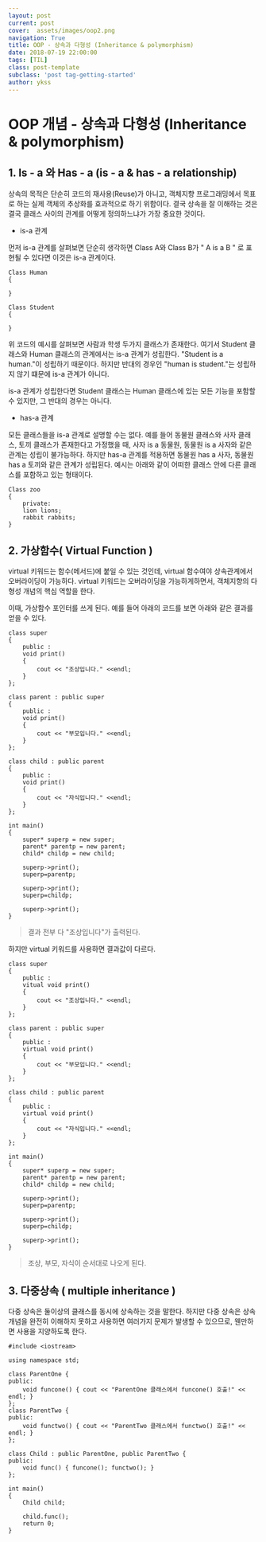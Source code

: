 ```yaml
---
layout: post
current: post
cover:  assets/images/oop2.png
navigation: True
title: OOP - 상속과 다형성 (Inheritance & polymorphism)
date: 2018-07-19 22:00:00
tags: [TIL]
class: post-template
subclass: 'post tag-getting-started'
author: ykss
---
```

   
# OOP 개념 - 상속과 다형성 (Inheritance & polymorphism)
 

## 1. Is - a 와 Has - a (is - a & has - a relationship)
상속의 목적은 단순히 코드의 재사용(Reuse)가 아니고, 객체지향 프로그래밍에서 목표로 하는 실제 객체의 추상화를 효과적으로 하기 위함이다.
결국 상속을 잘 이해하는 것은 결국 클래스 사이의 관계를 어떻게 정의하느냐가 가장 중요한 것이다. 

* is-a 관계

먼저 is-a 관계를 살펴보면 단순히 생각하면 Class A와 Class B가 " A is a B " 로 표현될 수 있다면 이것은 is-a 관계이다. 

```
Class Human 
{

}

Class Student 
{

}
```

위 코드의 예시를 살펴보면 사람과 학생 두가지 클래스가 존재한다. 여기서 Student 클래스와 Human 클래스의 관계에서는 is-a 관계가 성립한다.
"Student is a human."이 성립하기 때문이다. 하지만 반대의 경우인 "human is student."는 성립하지 않기 떄문에 is-a 관계가 아니다.

is-a 관계가 성립한다면 Student 클래스는 Human 클래스에 있는 모든 기능을 포함할 수 있지만, 그 반대의 경우는 아니다.

* has-a 관계

모든 클래스들을 is-a 관계로 설명할 수는 없다. 예를 들어 동물원 클래스와 사자 클래스, 토끼 클래스가 존재한다고 가정했을 때, 사자 is a 동물원, 동물원 is a 사자와 같은 관계는 성립이 불가능하다. 하지만 has-a 관계를 적용하면 동물원 has a 사자, 동물원 has a 토끼와 같은 관계가 성립된다. 예시는 아래와 같이 어떠한 클래스 안에 다른 클래스를 포함하고 있는 형태이다.

```
Class zoo
{
    private: 
    lion lions;
    rabbit rabbits;
}
```


## 2. 가상함수( Virtual Function )

virtual 키워드는 함수(메서드)에 붙일 수 있는 것인데, virtual 함수여야 상속관계에서 오버라이딩이 가능하다. virtual 키워드는 오버라이딩을 가능하게하면서, 객체지향의 다형성 개념의 핵심 역할을 한다. 

이때, 가상함수 포인터를 쓰게 된다.
예를 들어 아래의 코드를 보면 아래와 같은 결과를 얻을 수 있다.
```
class super
{
    public :
    void print()
    {
        cout << "조상입니다." <<endl;
    }
};

class parent : public super
{
    public :
    void print()
    {
        cout << "부모입니다." <<endl;
    }
};

class child : public parent
{
    public :
    void print()
    {
        cout << "자식입니다." <<endl;
    }
};

int main() 
{
    super* superp = new super;
    parent* parentp = new parent;
    child* childp = new child;

    superp->print();
    superp=parentp;

    superp->print();
    superp=childp;

    superp->print();
}
```
> 결과 전부 다 "조상입니다"가 출력된다. 

하지만 virtual 키워드를 사용하면 결과값이 다르다.

```
class super
{
    public :
    vitual void print()
    {
        cout << "조상입니다." <<endl;
    }
};

class parent : public super
{
    public :
    virtual void print()
    {
        cout << "부모입니다." <<endl;
    }
};

class child : public parent
{
    public :
    virtual void print()
    {
        cout << "자식입니다." <<endl;
    }
};

int main() 
{
    super* superp = new super;
    parent* parentp = new parent;
    child* childp = new child;

    superp->print();
    superp=parentp;

    superp->print();
    superp=childp;

    superp->print();
}
```
> 조상, 부모, 자식이 순서대로 나오게 된다.

## 3. 다중상속 ( multiple inheritance ) 
다중 상속은 둘이상의 클래스를 동시에 상속하는 것을 말한다.
하지만 다중 상속은 상속 개념을 완전히 이해하지 못하고 사용하면 여러가지 문제가 발생할 수 있으므로, 웬만하면 사용을 지양하도록 한다. 

```
#include <iostream>
 
using namespace std;
 
class ParentOne {
public:
    void funcone() { cout << "ParentOne 클래스에서 funcone() 호출!" << endl; }
};
class ParentTwo {
public:
    void functwo() { cout << "ParentTwo 클래스에서 functwo() 호출!" << endl; }
};
 
class Child : public ParentOne, public ParentTwo {
public:
    void func() { funcone(); functwo(); }
};
 
int main()
{
    Child child;
 
    child.func();
    return 0;
}

```
